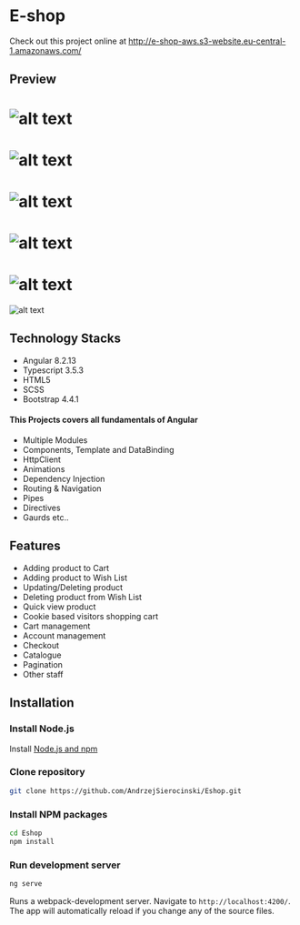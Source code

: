 # E-shop
Check out this project online at http://e-shop-aws.s3-website.eu-central-1.amazonaws.com/

## Preview

![alt text](https://github.com/AndrzejSierocinski/Eshop/blob/master/src/assets/images/main.png?raw=true)
=========================================================================================
![alt text](https://github.com/AndrzejSierocinski/Eshop/blob/master/src/assets/images/shopping-cart.png?raw=true)
=========================================================================================
![alt text](https://github.com/AndrzejSierocinski/Eshop/blob/master/src/assets/images/wish-list.png?raw=true)
=========================================================================================
![alt text](https://github.com/AndrzejSierocinski/Eshop/blob/master/src/assets/images/products.png?raw=true)
=========================================================================================
![alt text](https://github.com/AndrzejSierocinski/Eshop/blob/master/src/assets/images/account.png?raw=true)
=========================================================================================
![alt text](https://github.com/AndrzejSierocinski/Eshop/blob/master/src/assets/images/contact.png?raw=true)

## Technology Stacks
- Angular 8.2.13
- Typescript 3.5.3
- HTML5
- SCSS 
- Bootstrap 4.4.1

#### This Projects covers all fundamentals of Angular

- Multiple Modules
- Components, Template and DataBinding
- HttpClient
- Animations
- Dependency Injection
- Routing & Navigation
- Pipes
- Directives
- Gaurds etc..

## Features
- Adding product to Cart
- Adding product to Wish List
- Updating/Deleting product
- Deleting product from Wish List
- Quick view product
- Cookie based visitors shopping cart
- Cart management
- Account management
- Checkout
- Catalogue
- Pagination
- Other staff

## Installation

### Install Node.js

Install [Node.js and npm](https://www.npmjs.com/get-npm)

### Clone repository

```bash
git clone https://github.com/AndrzejSierocinski/Eshop.git
```

### Install NPM packages

```bash
cd Eshop
npm install
```
 
### Run development server

```bash
ng serve
```

Runs a webpack-development server. Navigate to `http://localhost:4200/`. The app will automatically reload if you change any of the source files.


